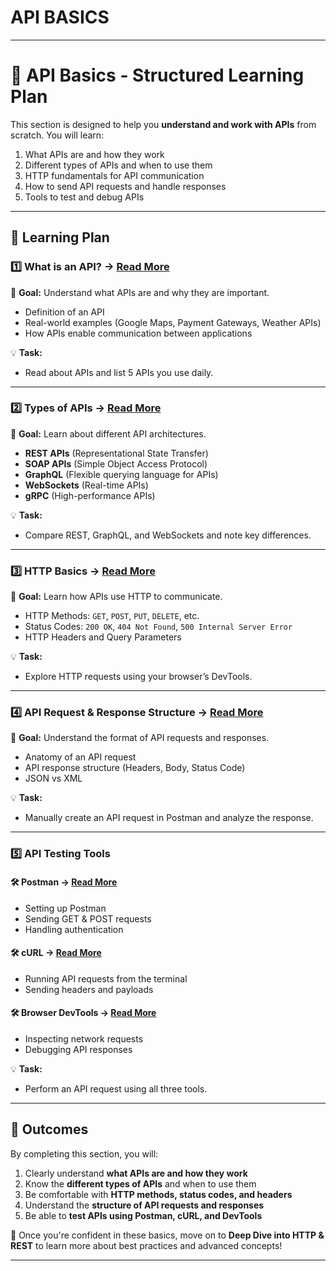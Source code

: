 # API BASICS
---

# **📖 API Basics - Structured Learning Plan**  

This section is designed to help you **understand and work with APIs** from scratch. You will learn:  
1. What APIs are and how they work  
2. Different types of APIs and when to use them  
3. HTTP fundamentals for API communication  
4. How to send API requests and handle responses  
5. Tools to test and debug APIs  

---

## **📌 Learning Plan**  

### **1️⃣ What is an API? → [Read More](#link-to-what-is-api)**  
📍 **Goal:** Understand what APIs are and why they are important.  
- Definition of an API  
- Real-world examples (Google Maps, Payment Gateways, Weather APIs)  
- How APIs enable communication between applications  

💡 **Task:**  
- Read about APIs and list 5 APIs you use daily.  

---

### **2️⃣ Types of APIs → [Read More](#link-to-types-of-api)**  
📍 **Goal:** Learn about different API architectures.  
- **REST APIs** (Representational State Transfer)  
- **SOAP APIs** (Simple Object Access Protocol)  
- **GraphQL** (Flexible querying language for APIs)  
- **WebSockets** (Real-time APIs)  
- **gRPC** (High-performance APIs)  

💡 **Task:**  
- Compare REST, GraphQL, and WebSockets and note key differences.  

---

### **3️⃣ HTTP Basics → [Read More](#link-to-http-basics)**  
📍 **Goal:** Learn how APIs use HTTP to communicate.  
- HTTP Methods: `GET`, `POST`, `PUT`, `DELETE`, etc.  
- Status Codes: `200 OK`, `404 Not Found`, `500 Internal Server Error`  
- HTTP Headers and Query Parameters  

💡 **Task:**  
- Explore HTTP requests using your browser’s DevTools.  

---

### **4️⃣ API Request & Response Structure → [Read More](#link-to-request-response)**  
📍 **Goal:** Understand the format of API requests and responses.  
- Anatomy of an API request  
- API response structure (Headers, Body, Status Code)  
- JSON vs XML  

💡 **Task:**  
- Manually create an API request in Postman and analyze the response.  

---

### **5️⃣ API Testing Tools**  

#### **🛠️ Postman → [Read More](#link-to-postman)**  
- Setting up Postman  
- Sending GET & POST requests  
- Handling authentication  

#### **🛠️ cURL → [Read More](#link-to-curl)**  
- Running API requests from the terminal  
- Sending headers and payloads  

#### **🛠️ Browser DevTools → [Read More](#link-to-browser-devtools)**  
- Inspecting network requests  
- Debugging API responses  

💡 **Task:**  
- Perform an API request using all three tools.  

---

## **🎯 Outcomes**  

By completing this section, you will:  
1. Clearly understand **what APIs are and how they work**  
2. Know the **different types of APIs** and when to use them  
3. Be comfortable with **HTTP methods, status codes, and headers**  
4. Understand the **structure of API requests and responses**  
5. Be able to **test APIs using Postman, cURL, and DevTools**  

🚀 Once you're confident in these basics, move on to **Deep Dive into HTTP & REST** to learn more about best practices and advanced concepts!  

---


